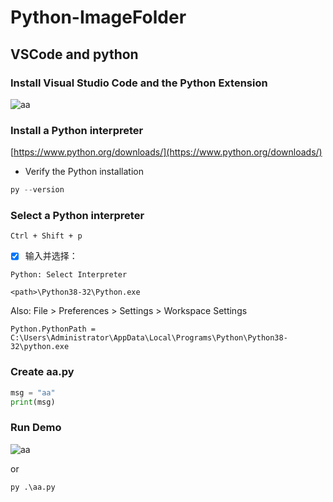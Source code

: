 # Python-ImageFolder

## VSCode and python

### Install Visual Studio Code and the Python Extension
![aa](https://code.visualstudio.com/assets/docs/python/tutorial/python-extension-marketplace.png)


### Install a Python interpreter

[https://www.python.org/downloads/](https://www.python.org/downloads/)

 - Verify the Python installation
``` python
py --version
```

### Select a Python interpreter
```
Ctrl + Shift + p
```
- [x] 输入并选择：
```
Python: Select Interpreter
```
```
<path>\Python38-32\Python.exe
```

Also:  File > Preferences > Settings >  Workspace Settings
```
Python.PythonPath = C:\Users\Administrator\AppData\Local\Programs\Python\Python38-32\python.exe
```

### Create aa.py
```python
msg = "aa"
print(msg)
```

### Run Demo

![aa](https://code.visualstudio.com/assets/docs/python/tutorial/run-python-file-in-terminal-button.png)

or
```
py .\aa.py
```